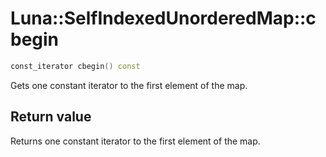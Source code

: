 # Luna::SelfIndexedUnorderedMap::cbegin

```c++
const_iterator cbegin() const
```

Gets one constant iterator to the first element of the map. 



## Return value
Returns one constant iterator to the first element of the map. 

